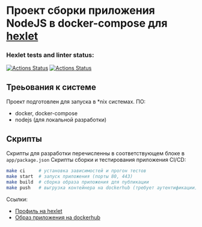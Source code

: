 # Проект сборки приложения NodeJS в docker-compose для [hexlet](https://ru.hexlet.io)

### Hexlet tests and linter status:
[![Actions Status](https://github.com/gelugu/devops-for-programmers-project-lvl1/workflows/hexlet-check/badge.svg)](https://github.com/gelugu/devops-for-programmers-project-lvl1/actions)
[![Actions Status](https://github.com/gelugu/devops-for-programmers-project-lvl1/workflows/push/badge.svg)](https://github.com/gelugu/devops-for-programmers-project-lvl1/actions)

## Треьования к системе
Проект подготовлен для запуска в *nix системах.
ПО:
- docker, docker-compose
- nodejs (для локальной разработки)

## Скрипты
Скрипты для разработки перечисленны в соответствующем блоке в `app/package.json`
Скрипты сборки и тестирования приложения CI/CD:
```bash
make ci     # установка зависимостей и прогон тестов
make start  # запуск приложения (порты 80, 443)
make build  # сборка образа приложения для публикации
make push   # выгрузка контейнера на dockerhub (требует аутентификации)
```

Ссылки:
- [Профиль на hexlet](https://ru.hexlet.io/u/gelugu)
- [Образ приложения на dockerhub](https://hub.docker.com/r/gelugu/devops-for-programmers-project-lvl1)
